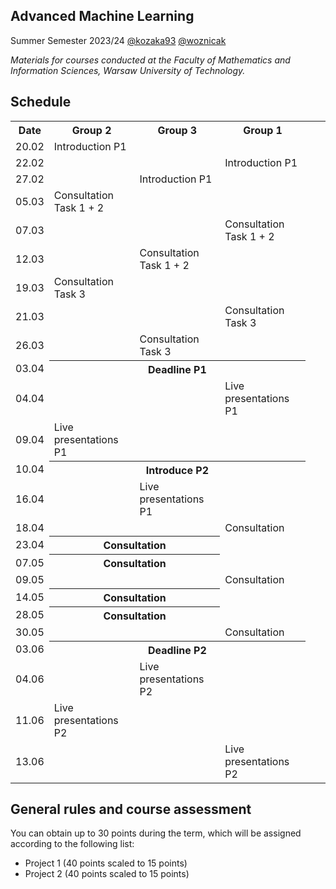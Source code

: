 ## Advanced Machine Learning

Summer Semester 2023/24 [@kozaka93](https://github.com/kozaka93) [@woznicak](https://github.com/woznicak)

*Materials for courses conducted at the Faculty of Mathematics and Information Sciences, Warsaw University of Technology.*

## Schedule
<div class="tg-wrap"><table>
<tbody>
  <tr>
    <th><b>Date</b></th>
    <th><b>Group 2</b></th>
    <th><b>Group 3</b></th>
    <th><b>Group 1</b></th>
  </tr>
  <tr>
    <td>20.02</td>
    <td>Introduction P1</td>
    <td></td>
    <td></td>
  </tr>
  <tr>
    <td>22.02</td>
    <td></td>
    <td></td>
    <td>Introduction P1</td>
  </tr>
  <tr>
    <td>27.02</td>
    <td></td>
    <td>Introduction P1</td>
    <td></td>
  </tr>
  <tr>
    <td>05.03</td>
    <td>Consultation Task 1 + 2</td>
    <td></td>
    <td></td>
  </tr>
  <tr>
    <td>07.03</td>
    <td></td>
    <td></td>
    <td>Consultation Task 1 + 2</td>
  </tr>
  <tr>
    <td>12.03</td>
    <td></td>
    <td>Consultation Task 1 + 2</td>
    <td></td>
  </tr>
  <tr>
    <td>19.03</td>
    <td>Consultation Task 3</td>
    <td></td>
    <td></td>
  </tr>
  <tr>
    <td>21.03</td>
    <td></td>
    <td></td>
    <td>Consultation Task 3</td>
  </tr>
  <tr>
    <td>26.03</td>
    <td></td>
    <td>Consultation Task 3</td>
    <td></td>
  </tr>
  <tr>
    <td>03.04</td>
    <th colspan="3">Deadline P1</th>
  </tr>
  <tr>
    <td>04.04</td>
    <td></td>
    <td></td>
    <td>Live presentations P1</td>
  </tr>
  <tr>
    <td>09.04</td>
    <td>Live presentations P1</td>
    <td></td>
    <td></td>
  </tr>
  <tr>
    <td>10.04</td>
    <th colspan="3">Introduce P2</th>
  </tr>
  <tr>
    <td>16.04</td>
    <td></td>
    <td>Live presentations P1</td>
    <td></td>
  </tr>
  <tr>
    <td>18.04</td>
    <td></td>
    <td></td>
    <td>Consultation</td>
  </tr>
<tr>
    <td>23.04</td>
    <th colspan="2">Consultation</th>
    <td></td>
  </tr>
  <tr>
    <td>07.05</td>
    <th colspan="2">Consultation</th>
    <td></td>
  </tr>
  <tr>
    <td>09.05</td>
    <td></td>
    <td></td>
    <td>Consultation</td>
  </tr>
  <tr>
    <td>14.05</td>
    <th colspan="2">Consultation</th>
    <td></td>
  </tr>
  <tr>
    <td>28.05</td>
    <th colspan="2">Consultation</th>
    <td></td>
  </tr>
  <tr>
    <td>30.05</td>
    <td></td>
    <td></td>
    <td>Consultation</td>
  </tr>
  <tr>
    <td>03.06</td>
    <th colspan="3">Deadline P2</th>
    <td></td>
    <td></td>
  </tr>
  <tr>
    <td>04.06</td>
    <td></td>
    <td>Live presentations P2</td>
    <td></td>
  </tr>
  <tr>
    <td>11.06</td>
    <td>Live presentations P2</td>
    <td></td>
    <td></td>
  </tr>
  <tr>
    <td>13.06</td>
    <td></td>
    <td></td>
    <td>Live presentations P2</td>
  </tr>
</tbody>
</table></div>



## General rules and course assessment

You can obtain up to 30 points during the term, which will be assigned according to the following list:

- Project 1 (40 points scaled to 15 points)
- Project 2 (40 points scaled to 15 points) 
